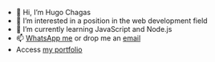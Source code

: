 - 👋 Hi, I’m Hugo Chagas
- 👀 I’m interested in a position in the web development field
- 🌱 I’m currently learning JavaScript and Node.js
- 📫 <a href='https://wa.me/447450599950' target="_blank">WhatsApp me</a> or drop me an <a href='mailto:hugochagasuk@gmail.com' target="_blank">email</a>
- Access <a href='https://h-chagas.github.io/hugo-portfolio/'>my portfolio</a>

<!---
h-chagas/h-chagas is a ✨ special ✨ repository because its `README.md` (this file) appears on your GitHub profile.
You can click the Preview link to take a look at your changes.
--->

